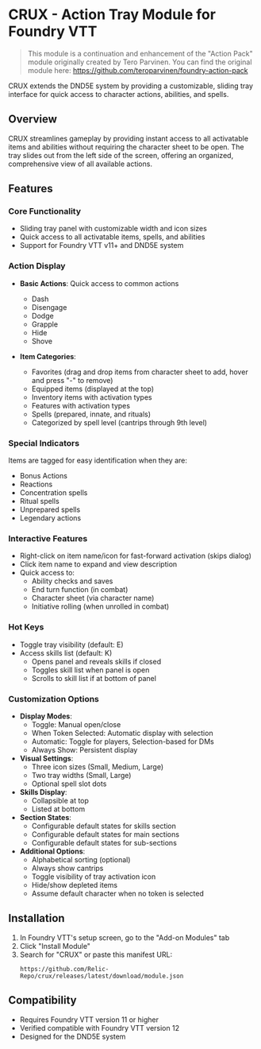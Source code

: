 # CRUX - Action Tray Module for Foundry VTT

> This module is a continuation and enhancement of the "Action Pack" module originally created by Tero Parvinen. You can find the original module here: https://github.com/teroparvinen/foundry-action-pack

CRUX extends the DND5E system by providing a customizable, sliding tray interface for quick access to character actions, abilities, and spells.

## Overview

CRUX streamlines gameplay by providing instant access to all activatable items and abilities without requiring the character sheet to be open. The tray slides out from the left side of the screen, offering an organized, comprehensive view of all available actions.

## Features

### Core Functionality
- Sliding tray panel with customizable width and icon sizes
- Quick access to all activatable items, spells, and abilities
- Support for Foundry VTT v11+ and DND5E system

### Action Display
- **Basic Actions**: Quick access to common actions
  - Dash
  - Disengage
  - Dodge
  - Grapple
  - Hide
  - Shove

- **Item Categories**:
  - Favorites (drag and drop items from character sheet to add, hover and press "-" to remove)
  - Equipped items (displayed at the top)
  - Inventory items with activation types
  - Features with activation types
  - Spells (prepared, innate, and rituals)
  - Categorized by spell level (cantrips through 9th level)

### Special Indicators
Items are tagged for easy identification when they are:
- Bonus Actions
- Reactions
- Concentration spells
- Ritual spells
- Unprepared spells
- Legendary actions

### Interactive Features
- Right-click on item name/icon for fast-forward activation (skips dialog)
- Click item name to expand and view description
- Quick access to:
  - Ability checks and saves
  - End turn function (in combat)
  - Character sheet (via character name)
  - Initiative rolling (when unrolled in combat)

### Hot Keys
- Toggle tray visibility (default: E)
- Access skills list (default: K)
  - Opens panel and reveals skills if closed
  - Toggles skill list when panel is open
  - Scrolls to skill list if at bottom of panel

### Customization Options
- **Display Modes**:
  - Toggle: Manual open/close
  - When Token Selected: Automatic display with selection
  - Automatic: Toggle for players, Selection-based for DMs
  - Always Show: Persistent display
- **Visual Settings**:
  - Three icon sizes (Small, Medium, Large)
  - Two tray widths (Small, Large)
  - Optional spell slot dots
- **Skills Display**:
  - Collapsible at top
  - Listed at bottom
- **Section States**:
  - Configurable default states for skills section
  - Configurable default states for main sections
  - Configurable default states for sub-sections
- **Additional Options**:
  - Alphabetical sorting (optional)
  - Always show cantrips
  - Toggle visibility of tray activation icon
  - Hide/show depleted items
  - Assume default character when no token is selected

## Installation

1. In Foundry VTT's setup screen, go to the "Add-on Modules" tab
2. Click "Install Module"
3. Search for "CRUX" or paste this manifest URL:
   ```
   https://github.com/Relic-Repo/crux/releases/latest/download/module.json
   ```

## Compatibility
- Requires Foundry VTT version 11 or higher
- Verified compatible with Foundry VTT version 12
- Designed for the DND5E system
